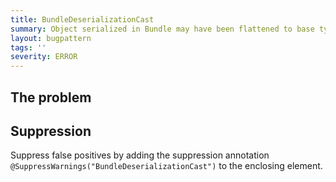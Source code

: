 ```yaml
---
title: BundleDeserializationCast
summary: Object serialized in Bundle may have been flattened to base type.
layout: bugpattern
tags: ''
severity: ERROR
---
```


<!--
*** AUTO-GENERATED, DO NOT MODIFY ***
To make changes, edit the @BugPattern annotation or the explanation in docs/bugpattern.
-->


## The problem


## Suppression
Suppress false positives by adding the suppression annotation `@SuppressWarnings("BundleDeserializationCast")` to the enclosing element.
